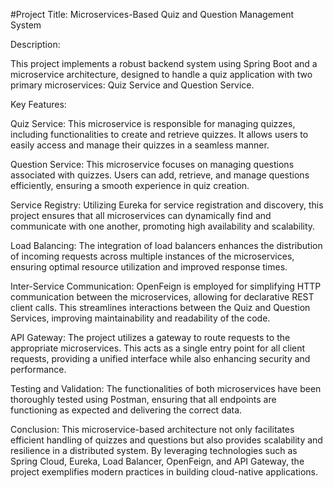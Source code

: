 #Project Title: Microservices-Based Quiz and Question Management System

Description:

This project implements a robust backend system using Spring Boot and a microservice architecture, designed to handle a quiz application with two primary microservices: Quiz Service and Question Service.

Key Features:

Quiz Service: This microservice is responsible for managing quizzes, including functionalities to create and retrieve quizzes. It allows users to easily access and manage their quizzes in a seamless manner.

Question Service: This microservice focuses on managing questions associated with quizzes. Users can add, retrieve, and manage questions efficiently, ensuring a smooth experience in quiz creation.

Service Registry: Utilizing Eureka for service registration and discovery, this project ensures that all microservices can dynamically find and communicate with one another, promoting high availability and scalability.

Load Balancing: The integration of load balancers enhances the distribution of incoming requests across multiple instances of the microservices, ensuring optimal resource utilization and improved response times.

Inter-Service Communication: OpenFeign is employed for simplifying HTTP communication between the microservices, allowing for declarative REST client calls. This streamlines interactions between the Quiz and Question Services, improving maintainability and readability of the code.

API Gateway: The project utilizes a gateway to route requests to the appropriate microservices. This acts as a single entry point for all client requests, providing a unified interface while also enhancing security and performance.

Testing and Validation: The functionalities of both microservices have been thoroughly tested using Postman, ensuring that all endpoints are functioning as expected and delivering the correct data.

Conclusion: This microservice-based architecture not only facilitates efficient handling of quizzes and questions but also provides scalability and resilience in a distributed system. By leveraging technologies such as Spring Cloud, Eureka, Load Balancer, OpenFeign, and API Gateway, the project exemplifies modern practices in building cloud-native applications.
